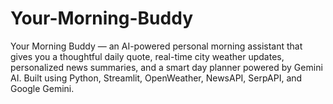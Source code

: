 # Your-Morning-Buddy
Your Morning Buddy — an AI-powered personal morning assistant that gives you a thoughtful daily quote, real-time city weather updates, personalized news summaries, and a smart day planner powered by Gemini AI. Built using Python, Streamlit, OpenWeather, NewsAPI, SerpAPI, and Google Gemini.
